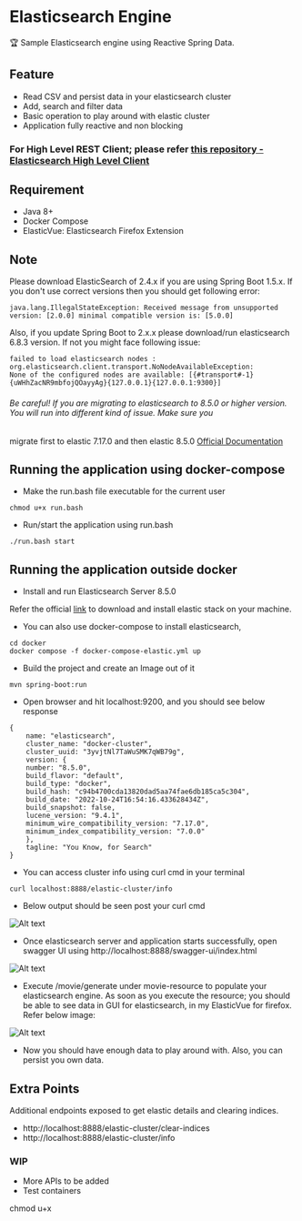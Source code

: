 # Elasticsearch Engine
:trophy: Sample Elasticsearch engine using Reactive Spring Data.

## Feature
* Read CSV and persist data in your elasticsearch cluster
* Add, search and filter data
* Basic operation to play around with elastic cluster
* Application fully reactive and non blocking

### For High Level REST Client; please refer [this repository - Elasticsearch High Level Client](https://github.com/Nasruddin/spring-elasticsearch-rest-high-level-client)

## Requirement
* Java 8+ 
* Docker Compose
* ElasticVue: Elasticsearch Firefox Extension

## Note
Please download ElasticSearch of 2.4.x if you are using Spring Boot 1.5.x. If you don't use correct versions then you should
get following error:
```
java.lang.IllegalStateException: Received message from unsupported version: [2.0.0] minimal compatible version is: [5.0.0]
```
Also, if you update Spring Boot to 2.x.x please download/run elasticsearch 6.8.3 version. If not you might face following issue:
```
failed to load elasticsearch nodes : org.elasticsearch.client.transport.NoNodeAvailableException: 
None of the configured nodes are available: [{#transport#-1}{uWHhZacNR9mbfojQOayyAg}{127.0.0.1}{127.0.0.1:9300}]
```

###### Be careful! If you are migrating to elasticsearch to 8.5.0 or higher version. You will run into different kind of issue. Make sure you 
migrate first to elastic 7.17.0 and then elastic 8.5.0 [Official Documentation](https://www.elastic.co/guide/en/elasticsearch/reference/current/setup-upgrade.html)

## Running the application using docker-compose

* Make the run.bash file executable for the current user
```
chmod u+x run.bash
```

* Run/start the application using run.bash
```
./run.bash start
```

## Running the application outside docker

* Install and run Elasticsearch Server 8.5.0

Refer the official [link](https://www.elastic.co/guide/en/elasticsearch/reference/current/install-elasticsearch.html) to download and install elastic stack on your machine.

* You can also use docker-compose to install elasticsearch,
```
cd docker 
docker compose -f docker-compose-elastic.yml up
```
* Build the project and create an Image out of it
```
mvn spring-boot:run
```

* Open browser and hit localhost:9200, and you should see below response
```
{
    name: "elasticsearch",
    cluster_name: "docker-cluster",
    cluster_uuid: "3yvjtNl7TaWuSMK7qWB79g",
    version: {
    number: "8.5.0",
    build_flavor: "default",
    build_type: "docker",
    build_hash: "c94b4700cda13820dad5aa74fae6db185ca5c304",
    build_date: "2022-10-24T16:54:16.433628434Z",
    build_snapshot: false,
    lucene_version: "9.4.1",
    minimum_wire_compatibility_version: "7.17.0",
    minimum_index_compatibility_version: "7.0.0"
    },
    tagline: "You Know, for Search"
}
```

* You can access cluster info using curl cmd in your terminal
```
curl localhost:8888/elastic-cluster/info
```

* Below output should be seen post your curl cmd

![Alt text]([https://github.com/Nasruddin/elasticsearch-spring-boot-spring-data/blob/master/instruction/index-info.png?raw=true](https://github.com/Nasruddin/elasticsearch-reactive-spring-data/blob/master/instruction/swagger.png) "Optional Title")



* Once elasticsearch server and application starts successfully, open swagger UI using http://localhost:8888/swagger-ui/index.html



![Alt text](https://github.com/Nasruddin/elasticsearch-spring-boot-spring-data/blob/master/instruction/swagger.png?raw=true "Optional Title")

* Execute /movie/generate under movie-resource to populate your elasticsearch engine. As soon as you execute the resource; you should be able to see data in GUI for elasticsearch, in my ElasticVue for firefox. 
Refer below image:

![Alt text](https://github.com/Nasruddin/elasticsearch-spring-boot-spring-data/blob/master/instruction/data.png?raw=true "Optional Title")

* Now you should have enough data to play around with. Also, you can persist you own data.


## Extra Points
Additional endpoints exposed to get elastic details and clearing indices.
* http://localhost:8888/elastic-cluster/clear-indices
* http://localhost:8888/elastic-cluster/info

### WIP 
* More APIs to be added
* Test containers 


chmod u+x
